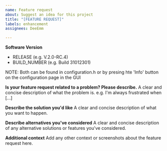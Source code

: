 ```yaml
---
name: Feature request
about: Suggest an idea for this project
title: "[FEATURE REQUEST]"
labels: enhancement
assignees: DeeEmm

---
```


**Software Version**
- RELEASE (e.g. V.2.0-RC.4) 
- BUILD_NUMBER (e.g. Build 31012301)

NOTE: Both can be found in configuration.h or by presing hte 'Info' button on the configuration page in the GUI

**Is your feature request related to a problem? Please describe.**
A clear and concise description of what the problem is. e.g. I'm always frustrated when [...]

**Describe the solution you'd like**
A clear and concise description of what you want to happen.

**Describe alternatives you've considered**
A clear and concise description of any alternative solutions or features you've considered.

**Additional context**
Add any other context or screenshots about the feature request here.
